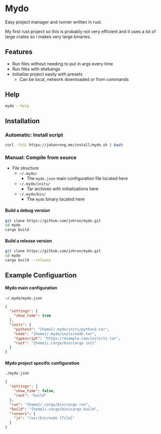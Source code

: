 # Mydo
Easy project manager and runner written in rust.

My first rust project so this is probably not very efficient and it uses a lot of large crates so i makes very large binaries.

## Features
- Run files without needing to put in args every time
- Run files with shebangs
- Initialize project easily with presets
  - Can be local, network downloaded or from commands

## Help
```bash
mydo --help
```

## Installation
### Automatic: Install script
```bash
curl -fsSL https://johanrong.me/install/mydo.sh | bash
```

### Manual: Compile from source
- File structure
  - `~/.mydo/`
    - The `mydo.json` main configuration file located here
  - `~/.mydo/inits/`
    - Tar archives with initializations here
  - `~/.mydo/bin/`
    - The `mydo` binary located here

#### Build a debug version
```bash
git clone https://github.com/johron/mydo.git
cd mydo
cargo build
```
#### Build a release version
```bash
git clone https://github.com/johron/mydo.git
cd mydo
cargo build --release
```

## Example Configuartion
#### Mydo main configuration
`~/.mydo/mydo.json`
```json
{
  "settings": {
    "show_time": true
  },
  "inits": {
    "python3": "{home}/.mydo/inits/python3.tar",
    "node": "{home}/.mydo/inits/node.tar",
    "typescript": "https://example.com/inits/ts.tar",
    "rust": "{home}/.cargo/bin/cargo init"
  }
}
```

#### Mydo project specific configuration
`./mydo.json`
```json
{
  "settings": {
    "show_time": false,
    "root": "build"
  },
  "run": "{home}/.cargo/bin/cargo run",
  "build": "{home}/.cargo/bin/cargo build",
  "runners": {
    "js": "/usr/bin/node {file}"
  }
}

```
